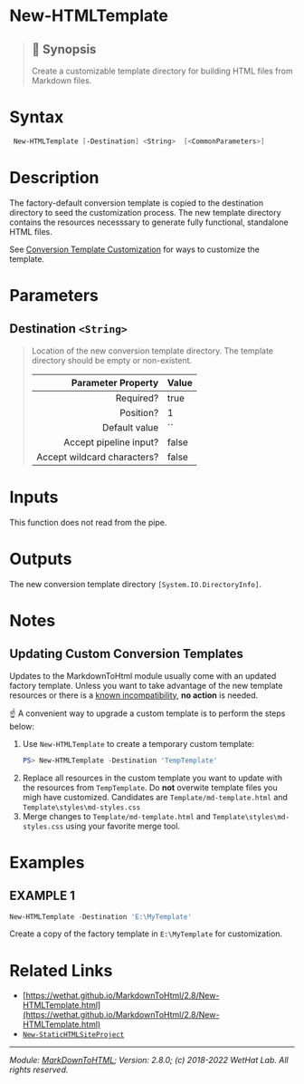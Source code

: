 ﻿#  New-HTMLTemplate

> ## :bookmark: Synopsis
> Create a customizable template directory for building HTML files from
> Markdown files.

# Syntax
```PowerShell
 New-HTMLTemplate [-Destination] <String>  [<CommonParameters>] 
```


# Description

The factory-default conversion template is copied to the destination directory
to seed the customization process. The new template directory contains the
resources necesssary to generate fully functional, standalone HTML files.

See
[Conversion Template Customization](about_MarkdownToHTML.md#conversion-template-customization)
for ways to customize the template.





# Parameters
 ## Destination `<String>`
  >Location of the new conversion template directory. The template directory
 >should be empty or non-existent.
>
> Parameter Property         | Value
> --------------------------:|:----------
> Required?                  | true
> Position?                  | 1
> Default value              | ``
> Accept pipeline input?     | false
> Accept wildcard characters?| false



# Inputs
This function does not read from the pipe.


# Outputs
The new conversion template directory `[System.IO.DirectoryInfo]`.

# Notes

## Updating Custom Conversion Templates

Updates to the MarkdownToHtml module usually come with an updated factory
template. Unless you want to take advantage of the new template resources or there
is a [known incompatibility](MarkDownToHTML.md#known-incompatibilities),
**no action** is needed.

:point_up: A convenient way to upgrade a custom template is to perform the steps
below:
1. Use `New-HTMLTemplate` to create a temporary custom template:
   ~~~powershell
   PS> New-HTMLTemplate -Destination 'TempTemplate'
   ~~~
2. Replace all resources in the custom template you want to update
   with the resources from `TempTemplate`. Do **not** overwite
   template files you migh have customized. Candidates are
   `Template/md-template.html` and `Template\styles\md-styles.css`
3. Merge changes to `Template/md-template.html` and
   `Template\styles\md-styles.css` using your favorite merge tool.


# Examples

## EXAMPLE 1

~~~ PowerShell
New-HTMLTemplate -Destination 'E:\MyTemplate'
~~~


Create a copy of the factory template in `E:\MyTemplate` for customization.














# Related Links

* [https://wethat.github.io/MarkdownToHtml/2.8/New-HTMLTemplate.html](https://wethat.github.io/MarkdownToHtml/2.8/New-HTMLTemplate.html) 
* [`New-StaticHTMLSiteProject`](New-StaticHTMLSiteProject.md)

- - -

_Module: [MarkDownToHTML](MarkDownToHTML.md); Version: 2.8.0; (c) 2018-2022 WetHat Lab. All rights reserved._
